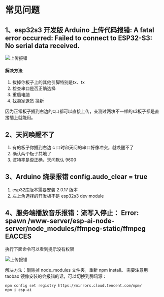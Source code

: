 # 常见问题

## 1、esp32s3 开发版 Arduino 上传代码报错: A fatal error occurred: Failed to connect to ESP32-S3: No serial data received.

![上传报错](/images/qa/upload-error.jpg)

#### 解决方法
1. 拔掉你板子上的其他引脚特别是tx、tx
2. 检查串口是否正确选择
3. 重启电脑
4. 找卖家退货 换新 

因为正常板子插到右边的c口都可以直接上传，亲测过两块不一样的s3板子都是直接插上就能用。

## 2、天问唤醒不了

1. 有的板子你插到右边 c 口时和天问的串口好像冲突，就唤醒不了
2. 确认两个板子共地了
3. 波特率是否正确，天问默认 9600
 


## 3、Arduino 烧录报错 config.audo_clear = true
1. esp32库版本需要安装 2.0.17 版本
2. 左上角选择的开发板不是 esp32s3 dev module



## 4、服务端播放音乐报错：流写入停止： Error: spawn /www-server/esp-ai-node-server/node_modules/ffmpeg-static/ffmpeg EACCES

执行下面命令可以看到提示没有权限 

![上传报错](/images/qa/image-1.png)

解决方法：删除掉 node_modules 文件夹，重新 npm install。
需要注意用 taobao 镜像安装的会报错的话，可以切换到腾讯源： 

```
npm config set registry https://mirrors.cloud.tencent.com/npm/
npm i esp-ai
```

